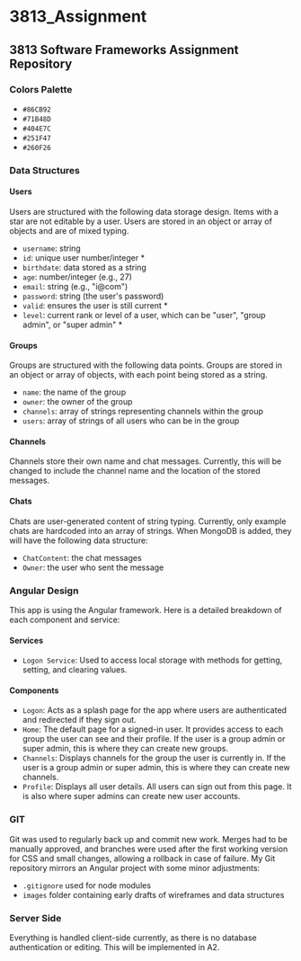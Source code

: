 # 3813_Assignment

## 3813 Software Frameworks Assignment Repository

### Colors Palette
- `#86CB92`
- `#71B48D`
- `#404E7C`
- `#251F47`
- `#260F26`

### Data Structures

#### Users
Users are structured with the following data storage design. Items with a star are not editable by a user. Users are stored in an object or array of objects and are of mixed typing.
- `username`: string
- `id`: unique user number/integer *
- `birthdate`: data stored as a string
- `age`: number/integer (e.g., 27)
- `email`: string (e.g., "i@com")
- `password`: string (the user's password)
- `valid`: ensures the user is still current *
- `level`: current rank or level of a user, which can be "user", "group admin", or "super admin" *

#### Groups
Groups are structured with the following data points. Groups are stored in an object or array of objects, with each point being stored as a string.
- `name`: the name of the group
- `owner`: the owner of the group
- `channels`: array of strings representing channels within the group
- `users`: array of strings of all users who can be in the group

#### Channels
Channels store their own name and chat messages. Currently, this will be changed to include the channel name and the location of the stored messages.

#### Chats
Chats are user-generated content of string typing. Currently, only example chats are hardcoded into an array of strings. When MongoDB is added, they will have the following data structure:
- `ChatContent`: the chat messages
- `Owner`: the user who sent the message

### Angular Design
This app is using the Angular framework. Here is a detailed breakdown of each component and service:

#### Services
- `Logon Service`: Used to access local storage with methods for getting, setting, and clearing values.

#### Components
- `Logon`: Acts as a splash page for the app where users are authenticated and redirected if they sign out.
- `Home`: The default page for a signed-in user. It provides access to each group the user can see and their profile. If the user is a group admin or super admin, this is where they can create new groups.
- `Channels`: Displays channels for the group the user is currently in. If the user is a group admin or super admin, this is where they can create new channels.
- `Profile`: Displays all user details. All users can sign out from this page. It is also where super admins can create new user accounts.

### GIT
Git was used to regularly back up and commit new work. Merges had to be manually approved, and branches were used after the first working version for CSS and small changes, allowing a rollback in case of failure. My Git repository mirrors an Angular project with some minor adjustments:
- `.gitignore` used for node modules
- `images` folder containing early drafts of wireframes and data structures

### Server Side
Everything is handled client-side currently, as there is no database authentication or editing. This will be implemented in A2.
